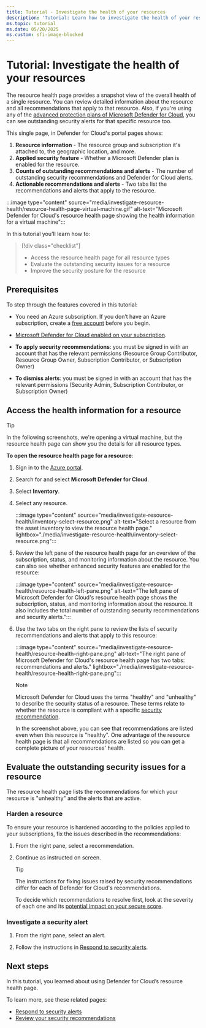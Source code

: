 ```yaml
---
title: Tutorial - Investigate the health of your resources
description: 'Tutorial: Learn how to investigate the health of your resources using Microsoft Defender for Cloud.'
ms.topic: tutorial
ms.date: 05/20/2025
ms.custom: sfi-image-blocked
---
```


# Tutorial: Investigate the health of your resources

The resource health page provides a snapshot view of the overall health of a single resource. You can review detailed information about the resource and all recommendations that apply to that resource. Also, if you're using any of the [advanced protection plans of Microsoft Defender for Cloud](defender-for-cloud-introduction.md), you can see outstanding security alerts for that specific resource too.

This single page, in Defender for Cloud's portal pages shows:

1. **Resource information** - The resource group and subscription it's attached to, the geographic location, and more.
1. **Applied security feature** - Whether a Microsoft Defender plan is enabled for the resource.
1. **Counts of outstanding recommendations and alerts** - The number of outstanding security recommendations and Defender for Cloud alerts.
1. **Actionable recommendations and alerts** - Two tabs list the recommendations and alerts that apply to the resource.

:::image type="content" source="media/investigate-resource-health/resource-health-page-virtual-machine.gif" alt-text="Microsoft Defender for Cloud's resource health page showing the health information for a virtual machine":::

In this tutorial you'll learn how to:

> [!div class="checklist"]
>
> - Access the resource health page for all resource types
> - Evaluate the outstanding security issues for a resource
> - Improve the security posture for the resource

## Prerequisites

To step through the features covered in this tutorial:

- You need an Azure subscription. If you don’t have an Azure subscription, create a [free account](https://azure.microsoft.com/pricing/purchase-options/azure-account?cid=msft_learn) before you begin.

- [Microsoft Defender for Cloud enabled on your subscription](connect-azure-subscription.md).

- **To apply security recommendations**: you must be signed in with an account that has the relevant permissions (Resource Group Contributor, Resource Group Owner, Subscription Contributor, or Subscription Owner)

- **To dismiss alerts**: you must be signed in with an account that has the relevant permissions (Security Admin, Subscription Contributor, or Subscription Owner)

## Access the health information for a resource

> [!TIP]
> In the following screenshots, we're opening a virtual machine, but the resource health page can show you the details for all resource types.

**To open the resource health page for a resource**:

1. Sign in to the [Azure portal](https://portal.azure.com).

1. Search for and select **Microsoft Defender for Cloud**.

1. Select **Inventory**.

1. Select any resource.

    :::image type="content" source="media/investigate-resource-health/inventory-select-resource.png" alt-text="Select a resource from the asset inventory to view the resource health page." lightbox="./media/investigate-resource-health/inventory-select-resource.png":::

1. Review the left pane of the resource health page for an overview of the subscription, status, and monitoring information about the resource. You can also see whether enhanced security features are enabled for the resource:

    :::image type="content" source="media/investigate-resource-health/resource-health-left-pane.png" alt-text="The left pane of Microsoft Defender for Cloud's resource health page shows the subscription, status, and monitoring information about the resource. It also includes the total number of outstanding security recommendations and security alerts.":::

1. Use the two tabs on the right pane to review the lists of security recommendations and alerts that apply to this resource:

    :::image type="content" source="media/investigate-resource-health/resource-health-right-pane.png" alt-text="The right pane of Microsoft Defender for Cloud's resource health page has two tabs: recommendations and alerts." lightbox="./media/investigate-resource-health/resource-health-right-pane.png":::

    > [!NOTE]
    > Microsoft Defender for Cloud uses the terms "healthy" and "unhealthy" to describe the security status of a resource. These terms relate to whether the resource is compliant with a specific [security recommendation](security-policy-concept.md).
    >
    > In the screenshot above, you can see that recommendations are listed even when this resource is "healthy". One advantage of the resource health page is that all recommendations are listed so you can get a complete picture of your resources' health.

## Evaluate the outstanding security issues for a resource

The resource health page lists the recommendations for which your resource is "unhealthy" and the alerts that are active.

### Harden a resource

To ensure your resource is hardened according to the policies applied to your subscriptions, fix the issues described in the recommendations:

1. From the right pane, select a recommendation.

1. Continue as instructed on screen.

    > [!TIP]
    > The instructions for fixing issues raised by security recommendations differ for each of Defender for Cloud's recommendations.
    >
    > To decide which recommendations to resolve first, look at the severity of each one and its [potential impact on your secure score](secure-score-security-controls.md).

### Investigate a security alert

1. From the right pane, select an alert.

1. Follow the instructions in [Respond to security alerts](managing-and-responding-alerts.yml).

## Next steps

In this tutorial, you learned about using Defender for Cloud’s resource health page.

To learn more, see these related pages:

- [Respond to security alerts](managing-and-responding-alerts.yml#respond-to-a-security-alert)
- [Review your security recommendations](review-security-recommendations.md)
